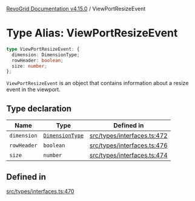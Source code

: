 [RevoGrid Documentation v4.15.0](README.md) / ViewPortResizeEvent

# Type Alias: ViewPortResizeEvent

```ts
type ViewPortResizeEvent: {
  dimension: DimensionType;
  rowHeader: boolean;
  size: number;
};
```

`ViewPortResizeEvent` is an object that contains information about a resize
event in the viewport.

## Type declaration

| Name | Type | Defined in |
| ------ | ------ | ------ |
| `dimension` | [`DimensionType`](TypeAlias.DimensionType.md) | [src/types/interfaces.ts:472](https://github.com/revolist/revogrid/blob/f57e3b1afae49404a5b6670c54899cb5770f47c4/src/types/interfaces.ts#L472) |
| `rowHeader` | `boolean` | [src/types/interfaces.ts:476](https://github.com/revolist/revogrid/blob/f57e3b1afae49404a5b6670c54899cb5770f47c4/src/types/interfaces.ts#L476) |
| `size` | `number` | [src/types/interfaces.ts:474](https://github.com/revolist/revogrid/blob/f57e3b1afae49404a5b6670c54899cb5770f47c4/src/types/interfaces.ts#L474) |

## Defined in

[src/types/interfaces.ts:470](https://github.com/revolist/revogrid/blob/f57e3b1afae49404a5b6670c54899cb5770f47c4/src/types/interfaces.ts#L470)
